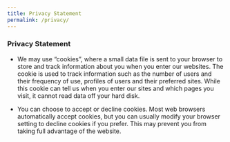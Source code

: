 ```yaml
---
title: Privacy Statement
permalink: /privacy/
---
```

### **Privacy Statement**
    
*   We may use “cookies”, where a small data file is sent to your browser to store and track information about you when you enter our websites. The cookie is used to track information such as the number of users and their frequency of use, profiles of users and their preferred sites. While this cookie can tell us when you enter our sites and which pages you visit, it cannot read data off your hard disk.
    
*   You can choose to accept or decline cookies. Most web browsers automatically accept cookies, but you can usually modify your browser setting to decline cookies if you prefer. This may prevent you from taking full advantage of the website.